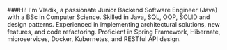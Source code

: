 ###Hi! 
I'm Vladik, a passionate Junior Backend Software Engineer (Java) with a BSc in Computer Science. Skilled in Java, SQL, OOP, SOLID and design patterns. 
Experienced in implementing architectural solutions, new features, and code refactoring. 
Proficient in Spring Framework, Hibernate, microservices, Docker, Kubernetes, and RESTful API design.


<!--
**Vladik-gif/Vladik-gif** is a ✨ _special_ ✨ repository because its `README.md` (this file) appears on your GitHub profile.

Here are some ideas to get you started:

🔭v  c dvqweqweqeq I’m currently working on ...
- 🌱 I’m currently learning ...
- 👯 I’m looking to collaborate on ...
- 🤔 I’m looking for help with ...
- 💬 Ask me about ...
- 📫 How to reach me: ...
- 😄 Pronouns: ...
- ⚡ Fun fact: ...
-->

